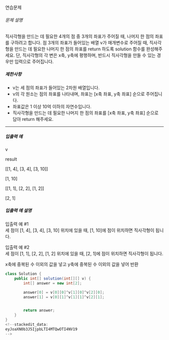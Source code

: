 연습문제 

###### 문제 설명

직사각형을 만드는 데 필요한 4개의 점 중 3개의 좌표가 주어질 때, 나머지 한 점의 좌표를 구하려고 합니다. 점 3개의 좌표가 들어있는 배열 v가 매개변수로 주어질 때, 직사각형을 만드는 데 필요한 나머지 한 점의 좌표를 return 하도록 solution 함수를 완성해주세요. 단, 직사각형의 각 변은 x축, y축에 평행하며, 반드시 직사각형을 만들 수 있는 경우만 입력으로 주어집니다.

##### 제한사항

-   v는 세 점의 좌표가 들어있는 2차원 배열입니다.
-   v의 각 원소는 점의 좌표를 나타내며, 좌표는 [x축 좌표, y축 좌표] 순으로 주어집니다.
-   좌표값은 1 이상 10억 이하의 자연수입니다.
-   직사각형을 만드는 데 필요한 나머지 한 점의 좌표를 [x축 좌표, y축 좌표] 순으로 담아 return 해주세요.

----------

##### 입출력 예

v

result

[[1, 4], [3, 4], [3, 10]]

[1, 10]

[[1, 1], [2, 2], [1, 2]]

[2, 1]

##### 입출력 예 설명

입출력 예 #1  
세 점이 [1, 4], [3, 4], [3, 10] 위치에 있을 때, [1, 10]에 점이 위치하면 직사각형이 됩니다.

입출력 예 #2  
세 점이 [1, 1], [2, 2], [1, 2] 위치에 있을 때, [2, 1]에 점이 위치하면 직사각형이 됩니다.

x축에 중복된 수 이외의 값을 넣고
y축에 중복된 수 이외의 값을 넣어 반환

```java
class Solution {
    public int[] solution(int[][] v) {
        int[] answer = new int[2];

        answer[0] = v[0][0]^v[1][0]^v[2][0];
        answer[1] = v[0][1]^v[1][1]^v[2][1];


        return answer;
    }
}
<!--stackedit_data:
eyJoaXN0b3J5IjpbLTI4MTQwOTI4NV19
-->